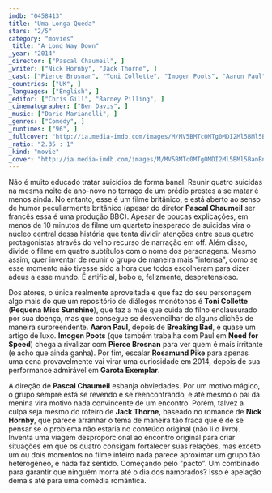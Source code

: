 ```yaml
---
imdb: "0458413"
title: "Uma Longa Queda"
stars: "2/5"
category: "movies"
_title: "A Long Way Down"
_year: "2014"
_director: ["Pascal Chaumeil", ]
_writer: ["Nick Hornby", "Jack Thorne", ]
_cast: ["Pierce Brosnan", "Toni Collette", "Imogen Poots", "Aaron Paul", "Zara White", "Joe Cole", "Evelyn Duah", "Therese Bradley", "Sam Neill", ]
_countries: ["UK", ]
_languages: ["English", ]
_editor: ["Chris Gill", "Barney Pilling", ]
_cinematographer: ["Ben Davis", ]
_music: ["Dario Marianelli", ]
_genres: ["Comedy", ]
_runtimes: ["96", ]
_fullcover: "http://ia.media-imdb.com/images/M/MV5BMTc0MTg0MDI2Ml5BMl5BanBnXkFtZTgwNzM4MDYwMTE@.jpg"
_ratio: "2.35 : 1"
_kind: "movie"
_cover: "http://ia.media-imdb.com/images/M/MV5BMTc0MTg0MDI2Ml5BMl5BanBnXkFtZTgwNzM4MDYwMTE@._V1._SX94_SY140_.jpg"
---
```

Não é muito educado tratar suicídios de forma banal. Reunir quatro suicidas na mesma noite de ano-novo no terraço de um prédio prestes a se matar é menos ainda. No entanto, esse é um filme britânico, e está aberto ao senso de humor peculiarmente britânico (apesar do diretor __Pascal Chaumeil__ ser francês essa é uma produção BBC). Apesar de poucas explicações, em menos de 10 minutos de filme um quarteto inesperado de suicidas vira o núcleo central dessa história que tenta dividir atenções entre seus quatro protagonistas através do velho recurso de narração em off. Além disso, divide o filme em quatro subtítulos com o nome dos personagens. Mesmo assim, quer inventar de reunir o grupo de maneira mais "intensa", como se esse momento não tivesse sido a hora que todos escolheram para dizer adeus a esse mundo. É artificial, bobo e, felizmente, despretensioso.

Dos atores, o única realmente aproveitada e que faz do seu personagem algo mais do que um repositório de diálogos monótonos é __Toni Collette__ (__Pequena Miss Sunshine__), que faz a mãe que cuida do filho enclausurado por sua doença, mas que consegue se desvencilhar de alguns clichês de maneira surpreendente. __Aaron Paul__, depois de __Breaking Bad__, é quase um artigo de luxo. __Imogen Poots__ (que também trabalha com Paul em __Need for Speed__) chega a rivalizar com __Pierce Brosnan__ para ver quem é mais irritante (e acho que ainda ganha). Por fim, escalar __Rosamund Pike__ para apenas uma cena provavelmente vai virar uma curiosidade em 2014, depois de sua performance admirável em __Garota Exemplar__.

A direção de __Pascal Chaumeil__ esbanja obviedades. Por um motivo mágico, o grupo sempre está se revendo e se reencontrando, e até mesmo o pai da menina vira motivo nada convincente de um encontro. Porém, talvez a culpa seja mesmo do roteiro de __Jack Thorne__, baseado no romance de __Nick Hornby__, que parece arranhar o tema de maneira tão fraca que é de se pensar se o problema não estaria no conteúdo original (não li o livro). Inventa uma viagem desproporcional ao encontro original para criar situações em que os quatro consigam fortalecer suas relações, mas exceto um ou dois momentos no filme inteiro nada parece aproximar um grupo tão heterogêneo, e nada faz sentido. Começando pelo "pacto". Um combinado para garantir que ninguém morra até o dia dos namorados? Isso é apelação demais até para uma comédia romântica.
